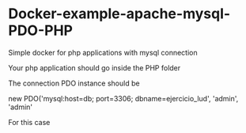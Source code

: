 # Docker-example-apache-mysql-PDO-PHP
Simple docker for php applications with mysql connection

Your php application should go inside the PHP folder

The connection PDO instance should be

new PDO('mysql:host=db; port=3306; dbname=ejercicio_lud', 'admin', 'admin'

For this case
